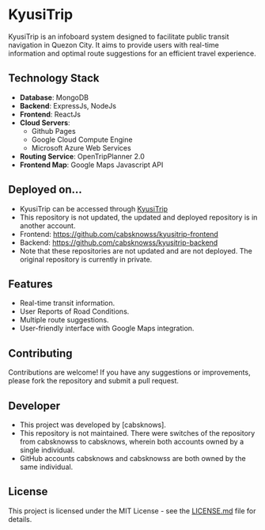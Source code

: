 # KyusiTrip

KyusiTrip is an infoboard system designed to facilitate public transit navigation in Quezon City. It aims to provide users with real-time information and optimal route suggestions for an efficient travel experience.

## Technology Stack

- **Database**: MongoDB
- **Backend**: ExpressJs, NodeJs
- **Frontend**: ReactJs
- **Cloud Servers**:
  - Github Pages
  - Google Cloud Compute Engine
  - Microsoft Azure Web Services
- **Routing Service**: OpenTripPlanner 2.0
- **Frontend Map**: Google Maps Javascript API

## Deployed on...

- KyusiTrip can be accessed through [KyusiTrip](https://cabsknows.github.io/kyusitrip-frontend-github/)
- This repository is not updated, the updated and deployed repository is in another account.
- Frontend: https://github.com/cabsknowss/kyusitrip-frontend
- Backend: https://github.com/cabsknowss/kyusitrip-backend
- Note that these repositories are not updated and are not deployed. The original repository is currently in private.

## Features

- Real-time transit information.
- User Reports of Road Conditions.
- Multiple route suggestions.
- User-friendly interface with Google Maps integration.

## Contributing

Contributions are welcome! If you have any suggestions or improvements, please fork the repository and submit a pull request.

## Developer

- This project was developed by [cabsknows].
- This repository is not maintained. There were switches of the repository from cabsknowss to cabsknows, wherein both accounts owned by a single individual.
- GitHub accounts cabsknows and cabsknowss are both owned by the same individual.

## License

This project is licensed under the MIT License - see the [LICENSE.md](LICENSE.md) file for details.
